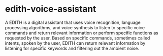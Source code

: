 # edith-voice-assistant
A EDITH is a digital assistant that uses voice recognition, language processing algorithms, and voice synthesis to listen to specific voice commands and return relevant information or perform specific functions as requested by the user.  Based on specific commands, sometimes called intents, spoken by the user, EDITH can return relevant information by listening for specific keywords and filtering out the ambient noise.
